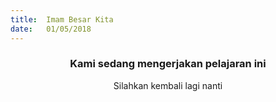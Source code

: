 ```yaml
---
title:  Imam Besar Kita
date:   01/05/2018
---
```


### <center>Kami sedang mengerjakan pelajaran ini</center>
<center>Silahkan kembali lagi nanti</center>